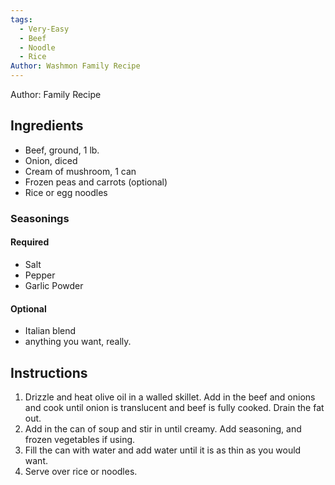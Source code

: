 ```yaml
---
tags:
  - Very-Easy
  - Beef
  - Noodle
  - Rice
Author: Washmon Family Recipe
---
```

Author: Family Recipe
## Ingredients

- Beef, ground, 1 lb.
- Onion, diced
- Cream of mushroom, 1 can
- Frozen peas and carrots (optional)
- Rice or egg noodles

### Seasonings 
#### Required	
- Salt
- Pepper
- Garlic Powder
#### Optional
- Italian blend
- anything you want, really.
## Instructions

1.  Drizzle and heat olive oil in a walled skillet. Add in the beef and onions and cook until onion is translucent and beef is fully cooked. Drain the fat out.
2. Add in the can of soup and stir in until creamy. Add seasoning, and frozen vegetables if using.
3. Fill the can with water and add water until it is as thin as you would want.
4. Serve over rice or noodles.